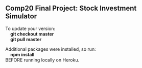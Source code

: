## Comp20 Final Project: Stock Investment Simulator

To update your version:  
    &nbsp;&nbsp;&nbsp;&nbsp;**git checkout master**  
    &nbsp;&nbsp;&nbsp;&nbsp;**git pull master**

Additional packages were installed, so run:  
  &nbsp;&nbsp;&nbsp;&nbsp;**npm install**  
BEFORE running locally on Heroku.
